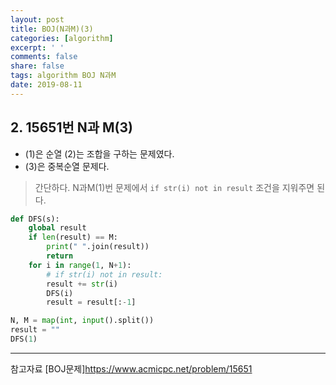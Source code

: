 ```yaml
---
layout: post
title: BOJ(N과M)(3)
categories: [algorithm]
excerpt: ' '
comments: false
share: false
tags: algorithm BOJ N과M
date: 2019-08-11
---
```


## 2. 15651번 N과 M(3)

- (1)은 순열 (2)는 조합을 구하는 문제였다.
- (3)은 중복순열 문제다.

> 간단하다. N과M(1)번 문제에서 `if str(i) not in result` 조건을 지워주면 된다.

```python
def DFS(s):
    global result
    if len(result) == M:
        print(" ".join(result))
        return
    for i in range(1, N+1):
        # if str(i) not in result:
        result += str(i)
        DFS(i)
        result = result[:-1]

N, M = map(int, input().split())
result = ""
DFS(1)

```

---

참고자료
[BOJ문제]<https://www.acmicpc.net/problem/15651>
